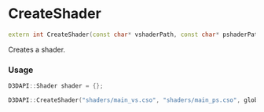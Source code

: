 # CreateShader

```c++
extern int CreateShader(const char* vshaderPath, const char* pshaderPath, D3D11_INPUT_ELEMENT_DESC* inputDescArray, int inputDescCount, OUT Shader* shader);
```

Creates a shader.


### Usage
```c++
D3DAPI::Shader shader = {};

D3DAPI::CreateShader("shaders/main_vs.cso", "shaders/main_ps.cso", globalInputDescArray, globalInputDescArrayCount, &shader);
```